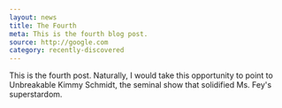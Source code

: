 ```yaml
---
layout: news
title: The Fourth
meta: This is the fourth blog post. 
source: http://google.com
category: recently-discovered
---
```


This is the fourth post. Naturally, I would take this opportunity to point to Unbreakable Kimmy Schmidt, the seminal show that solidified Ms. Fey's superstardom.